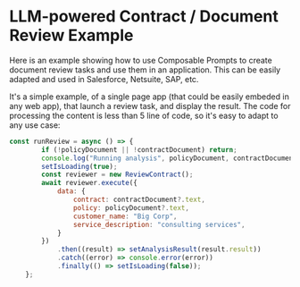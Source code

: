 # LLM-powered Contract / Document Review Example

Here is an example showing how to use Composable Prompts to create document review tasks and
use them in an application. This can be easily adapted and used in Salesforce, Netsuite, SAP, etc.

It's a simple example, of a single page app (that could be easily embeded in any web app), 
that launch a review task, and display the result. The code for processing the content is less than 5 line of code, so it's easy to adapt to any use case:

```javascript
const runReview = async () => {
        if (!policyDocument || !contractDocument) return;
        console.log("Running analysis", policyDocument, contractDocument);
        setIsLoading(true);
        const reviewer = new ReviewContract();
        await reviewer.execute({
            data: {
                contract: contractDocument?.text,
                policy: policyDocument?.text,
                customer_name: "Big Corp",
                service_description: "consulting services",
            }
        })
            .then((result) => setAnalysisResult(result.result))
            .catch((error) => console.error(error))
            .finally(() => setIsLoading(false));
    };
```

